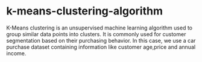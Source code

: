 # k-means-clustering-algorithm
K-Means clustering is an unsupervised machine learning algorithm used to group similar data points into clusters. It is commonly used for customer segmentation based on their purchasing behavior. In this case, we use a car purchase dataset containing information like  customer age,price and annual income.
